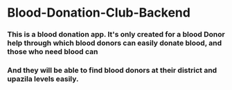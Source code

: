 # Blood-Donation-Club-Backend
### This is a blood donation app. It's only created for a blood Donor help through which blood donors can easily donate blood, and those who need blood can 
### And they will be able to find blood donors at their district and upazila levels easily.
